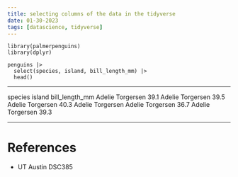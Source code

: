 ```yaml
---
title: selecting columns of the data in the tidyverse
date: 01-30-2023
tags: [datascience, tidyverse]
---
```


``` {r}
library(palmerpenguins)
library(dplyr)

penguins |>
  select(species, island, bill_length_mm) |>
  head()
```

  --------- ----------- -----------------------------
  species   island      bill_length_mm
  Adelie    Torgersen   39.1
  Adelie    Torgersen   39.5
  Adelie    Torgersen   40.3
  Adelie    Torgersen
  Adelie    Torgersen   36.7
  Adelie    Torgersen   39.3
  --------- ----------- -----------------------------

# References

-   UT Austin DSC385
